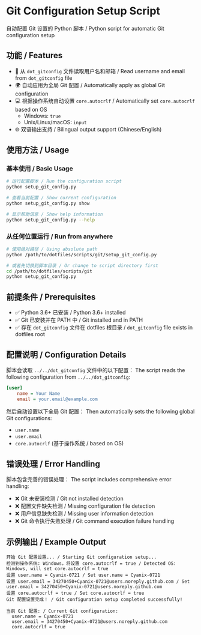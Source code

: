 # Git Configuration Setup Script

自动配置 Git 设置的 Python 脚本 / Python script for automatic Git configuration setup

## 功能 / Features

- 🔧 从 `dot_gitconfig` 文件读取用户名和邮箱 / Read username and email from `dot_gitconfig` file
- 🌍 自动应用为全局 Git 配置 / Automatically apply as global Git configuration  
- 💻 根据操作系统自动设置 `core.autocrlf` / Automatically set `core.autocrlf` based on OS
  - Windows: `true`
  - Unix/Linux/macOS: `input`
- 🌐 双语输出支持 / Bilingual output support (Chinese/English)

## 使用方法 / Usage

### 基本使用 / Basic Usage

```bash
# 运行配置脚本 / Run the configuration script
python setup_git_config.py

# 查看当前配置 / Show current configuration
python setup_git_config.py show

# 显示帮助信息 / Show help information
python setup_git_config.py --help
```

### 从任何位置运行 / Run from anywhere

```bash
# 使用绝对路径 / Using absolute path
python /path/to/dotfiles/scripts/git/setup_git_config.py

# 或者先切换到脚本目录 / Or change to script directory first
cd /path/to/dotfiles/scripts/git
python setup_git_config.py
```

## 前提条件 / Prerequisites

- ✅ Python 3.6+ 已安装 / Python 3.6+ installed
- ✅ Git 已安装并在 PATH 中 / Git installed and in PATH
- ✅ 存在 `dot_gitconfig` 文件在 dotfiles 根目录 / `dot_gitconfig` file exists in dotfiles root

## 配置说明 / Configuration Details

脚本会读取 `../../dot_gitconfig` 文件中的以下配置：
The script reads the following configuration from `../../dot_gitconfig`:

```ini
[user]
    name = Your Name
    email = your.email@example.com
```

然后自动设置以下全局 Git 配置：
Then automatically sets the following global Git configurations:

- `user.name`
- `user.email`
- `core.autocrlf` (基于操作系统 / based on OS)

## 错误处理 / Error Handling

脚本包含完善的错误处理：
The script includes comprehensive error handling:

- ❌ Git 未安装检测 / Git not installed detection
- ❌ 配置文件缺失检测 / Missing configuration file detection
- ❌ 用户信息缺失检测 / Missing user information detection
- ❌ Git 命令执行失败处理 / Git command execution failure handling

## 示例输出 / Example Output

```text
开始 Git 配置设置... / Starting Git configuration setup...
检测到操作系统: Windows，将设置 core.autocrlf = true / Detected OS: Windows, will set core.autocrlf = true
设置 user.name = Cyanix-0721 / Set user.name = Cyanix-0721
设置 user.email = 34270450+Cyanix-0721@users.noreply.github.com / Set user.email = 34270450+Cyanix-0721@users.noreply.github.com
设置 core.autocrlf = true / Set core.autocrlf = true
Git 配置设置完成！ / Git configuration setup completed successfully!

当前 Git 配置: / Current Git configuration:
  user.name = Cyanix-0721
  user.email = 34270450+Cyanix-0721@users.noreply.github.com
  core.autocrlf = true
```
